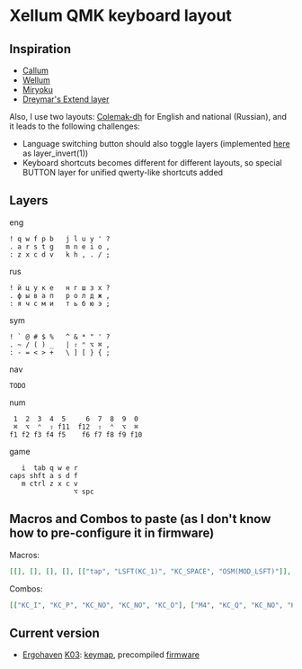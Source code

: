 # Xellum QMK keyboard layout

## Inspiration

- [Callum](https://github.com/callum-oakley/qmk_firmware/tree/master/users/callum)
- [Wellum](https://github.com/braindefender/wellum)
- [Miryoku](https://github.com/manna-harbour/miryoku)
- [Dreymar's Extend layer](https://dreymar.colemak.org/layers-extend.html)

Also, I use two layouts: [Colemak-dh](https://colemakmods.github.io/mod-dh/) for English and national (Russian), and it leads to the following challenges:

- Language switching button should also toggle layers (implemented [here](https://github.com/xelorr/xellum/blob/vial/keyboards/ergohaven/ergohaven_ruen.c#L20-L36) as layer_invert(1))
- Keyboard shortcuts becomes different for different layouts, so special BUTTON layer for unified qwerty-like shortcuts added

## Layers

eng
```
! q w f p b   j l u y ' ?
. a r s t g   m n e i o ,
: z x c d v   k h , . / ;
```

rus
```
! й ц у к е   н г ш з х ?
. ф ы в а п   р о л д ж ,
: я ч с м и   т ь б ю э ;
```

sym
```
! ` @ # $ %   ^ & * " ' ?
. ~ / ( ) _   | ⇧ ⌃ ⌥ ⌘ ,
: - = < > +   \ ] [ } { ;
```

nav
```
TODO
```

num
```
 1  2  3  4  5     6  7  8  9  0
 ⌘  ⌥  ⌃  ⇧ f11  f12  ⇧  ⌃  ⌥  ⌘
f1 f2 f3 f4 f5    f6 f7 f8 f9 f10
```

game
```
   i  tab q w e r
caps shft a s d f
   m ctrl z x c v
                ⌥ spc
```

## Macros and Combos to paste (as I don't know how to pre-configure it in firmware)

Macros:
```json
[[], [], [], [], [["tap", "LSFT(KC_1)", "KC_SPACE", "OSM(MOD_LSFT)"]], [["tap", "USER20", "KC_SPACE", "OSM(MOD_LSFT)"]], [["tap", "USER16", "KC_SPACE"]], [["tap", "USER15", "KC_SPACE", "OSM(MOD_LSFT)"]], [], [], [["tap", "KC_LGUI"], ["delay", 200], ["text", "Terminal"], ["delay", 200], ["tap", "KC_ENTER"]], [["tap", "KC_LGUI"], ["delay", 200], ["text", "Files"], ["delay", 200], ["tap", "KC_ENTER"]], [["tap", "KC_LGUI"], ["delay", 200], ["text", "Sublime Text"], ["delay", 200], ["tap", "KC_ENTER"]], [["tap", "KC_LGUI"], ["delay", 200], ["text", "Browser"], ["delay", 200], ["tap", "KC_ENTER"]], [["tap", "KC_LGUI"], ["delay", 200], ["text", "Calculator"], ["delay", 200], ["tap", "KC_ENTER"]], [["tap", "KC_LGUI"], ["delay", 200], ["text", "Vial"], ["delay", 200], ["tap", "KC_ENTER"]], [["tap", "KC_LGUI"], ["delay", 200], ["text", "Outlook"], ["delay", 200], ["tap", "KC_ENTER"]], [["tap", "KC_LGUI"], ["delay", 200], ["text", "Telegram"], ["delay", 200], ["tap", "KC_ENTER"]], [["tap", "KC_LGUI"], ["delay", 200], ["text", "Excel"], ["delay", 200], ["tap", "KC_ENTER"]], [["tap", "KC_LGUI"], ["delay", 200], ["text", "Visual Studio Code"], ["delay", 200], ["tap", "KC_ENTER"]], [["tap", "LGUI(KC_R)"], ["delay", 500], ["text", "shutdown -s -f -t 00"], ["delay", 100], ["tap", "KC_ENTER"]], [["tap", "LGUI(KC_R)"], ["delay", 500], ["text", "shutdown -r -f -t 00"], ["delay", 100], ["tap", "KC_ENTER"]], [], [], [], [], [], [], [], [["text", "https://monkeytype.com/"], ["tap", "KC_ENTER"]], [], [], [], [], [], [], [], [], [], [], [], [], [], [], [], [], [], [], [], [], [], [], [], [], [], [], [], [], [], [], [], [], [], [], [], [], [], [], [], [], [], [], [], [], [], [], [], [], [], [], [], [], [], [], [], [], [], [], [], [], [], [], [], [], [], [], [], [], [], [], [], [], [], [], [], [], [], [], []]
```

Combos:
```json
[["KC_I", "KC_P", "KC_NO", "KC_NO", "KC_O"], ["M4", "KC_Q", "KC_NO", "KC_NO", "KC_GRAVE"], ["KC_C", "KC_V", "KC_NO", "KC_NO", "LSFT(KC_9)"], ["KC_C", "KC_D", "KC_NO", "KC_NO", "LSFT(KC_9)"], ["KC_M", "KC_COMMA", "KC_NO", "KC_NO", "LSFT(KC_0)"], ["KC_H", "KC_COMMA", "KC_NO", "KC_NO", "LSFT(KC_0)"], ["KC_X", "KC_C", "KC_NO", "KC_NO", "USER19"], ["KC_COMMA", "KC_DOT", "KC_NO", "KC_NO", "USER36"], ["KC_DOT", "KC_QUOTE", "KC_NO", "KC_NO", "USER21"], ["KC_J", "KC_K", "KC_NO", "KC_NO", "KC_MINUS"], ["KC_N", "KC_E", "KC_NO", "KC_NO", "KC_MINUS"], ["KC_L", "KC_K", "KC_NO", "KC_NO", "LSFT(KC_MINUS)"], ["KC_E", "KC_I", "KC_NO", "KC_NO", "LSFT(KC_MINUS)"], ["KC_NO", "KC_NO", "KC_NO", "KC_NO", "KC_NO"], ["KC_NO", "KC_NO", "KC_NO", "KC_NO", "KC_NO"], ["KC_NO", "KC_NO", "KC_NO", "KC_NO", "KC_NO"], ["KC_NO", "KC_NO", "KC_NO", "KC_NO", "KC_NO"], ["KC_NO", "KC_NO", "KC_NO", "KC_NO", "KC_NO"], ["KC_NO", "KC_NO", "KC_NO", "KC_NO", "KC_NO"], ["KC_NO", "KC_NO", "KC_NO", "KC_NO", "KC_NO"], ["KC_NO", "KC_NO", "KC_NO", "KC_NO", "KC_NO"], ["KC_NO", "KC_NO", "KC_NO", "KC_NO", "KC_NO"], ["KC_NO", "KC_NO", "KC_NO", "KC_NO", "KC_NO"], ["KC_NO", "KC_NO", "KC_NO", "KC_NO", "KC_NO"], ["KC_NO", "KC_NO", "KC_NO", "KC_NO", "KC_NO"], ["KC_NO", "KC_NO", "KC_NO", "KC_NO", "KC_NO"], ["KC_NO", "KC_NO", "KC_NO", "KC_NO", "KC_NO"], ["KC_NO", "KC_NO", "KC_NO", "KC_NO", "KC_NO"], ["KC_NO", "KC_NO", "KC_NO", "KC_NO", "KC_NO"], ["KC_NO", "KC_NO", "KC_NO", "KC_NO", "KC_NO"], ["KC_NO", "KC_NO", "KC_NO", "KC_NO", "KC_NO"], ["KC_NO", "KC_NO", "KC_NO", "KC_NO", "KC_NO"]]
```

## Current version

- [Ergohaven](https://ergohaven.xyz/) [K03](https://ergohaven.xyz/k03): [keymap](./keyboards/ergohaven/k03/keymaps/xellum/keymap.c), precompiled [firmware](https://github.com/XelorR/xellum/releases/download/latest/ergohaven_k03_xellum.uf2)
